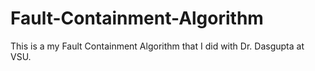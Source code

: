 # Fault-Containment-Algorithm
This is a my Fault Containment Algorithm that I did with Dr. Dasgupta at VSU.
